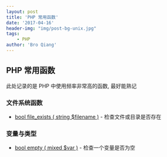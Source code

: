 ```yaml
---
layout: post
title: 'PHP 常用函数'
date: '2017-04-16'
header-img: "img/post-bg-unix.jpg"
tags:
    - PHP
author: 'Bro Qiang'
---
```


## PHP 常用函数

此处记录的是 PHP 中使用频率非常高的函数, 最好能熟记

### 文件系统函数 

- [bool file_exists ( string $filename )](http://php.net/manual/zh/function.file-exists.php) - 检查文件或目录是否存在


### 变量与类型

- [bool empty ( mixed $var )](http://php.net/manual/zh/function.empty.php) - 检查一个变量是否为空



